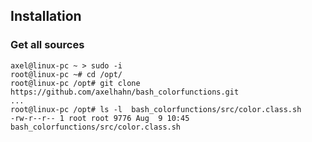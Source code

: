 ## Installation

### Get all sources

```shell
axel@linux-pc ~ > sudo -i
root@linux-pc ~# cd /opt/
root@linux-pc /opt# git clone https://github.com/axelhahn/bash_colorfunctions.git
...
root@linux-pc /opt# ls -l  bash_colorfunctions/src/color.class.sh
-rw-r--r-- 1 root root 9776 Aug  9 10:45 bash_colorfunctions/src/color.class.sh
```
